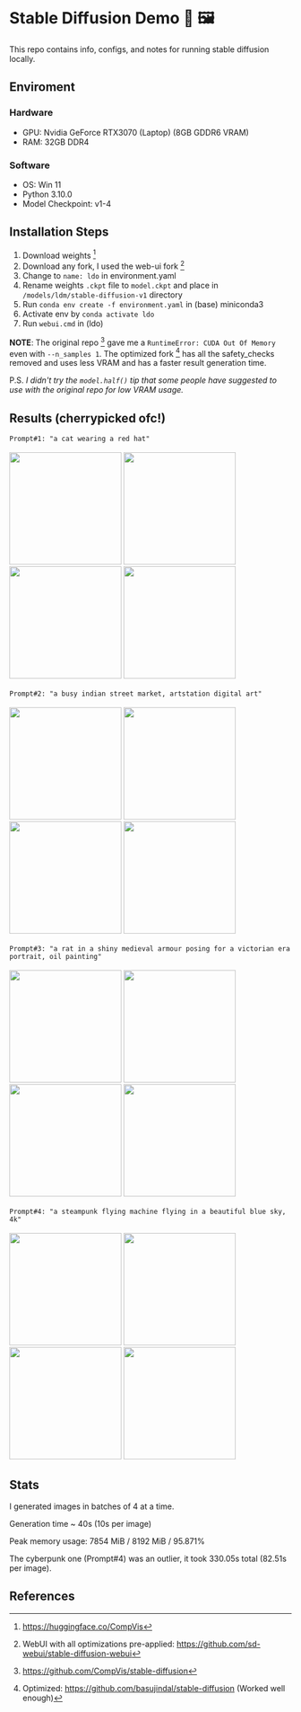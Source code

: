 # Stable Diffusion Demo 🤖 🖼️
This repo contains info, configs, and notes for running stable diffusion locally.

## Enviroment
### Hardware 
- GPU: Nvidia GeForce RTX3070 (Laptop) (8GB GDDR6 VRAM)
- RAM: 32GB DDR4

### Software
- OS: Win 11
- Python 3.10.0
- Model Checkpoint: v1-4

## Installation Steps
1. Download weights [^1]
2. Download any fork, I used the web-ui fork [^2]
3. Change to `name: ldo` in environment.yaml
4. Rename weights `.ckpt` file to `model.ckpt` and place in `/models/ldm/stable-diffusion-v1` directory
5. Run `conda env create -f environment.yaml` in (base) miniconda3
6. Activate env by `conda activate ldo`
7. Run `webui.cmd` in (ldo)

**NOTE**: The original repo [^3] gave me a `RuntimeError: CUDA Out Of Memory` even with `--n_samples 1`. The optimized fork [^4] has all the safety_checks removed and uses less VRAM and has a faster result generation time.

P.S. _I didn't try the `model.half()` tip that some people have suggested to use with the original repo for low VRAM usage._

## Results (cherrypicked ofc!)

<div>
<code>Prompt#1: "a cat wearing a red hat"</code>
</div>
<br>
<span>
<img src="https://i.imgur.com/bVWWMWN.png" width="200">
<img src="https://i.imgur.com/mE4mZuR.png" width="200">
<img src="https://i.imgur.com/4NuyDzR.png" width="200">
<img src="https://i.imgur.com/3wghOrX.png" width="200">
</span>
<br><br>
<div>
<code>Prompt#2: "a busy indian street market, artstation digital art"</code>
</div>
<br>
<span>
<img src="https://i.imgur.com/XuAcU60.png" width="200">
<img src="https://i.imgur.com/ZuCJjKW.png" width="200">
<img src="https://i.imgur.com/mQt1EAh.png" width="200">
<img src="https://i.imgur.com/yY2UIzz.png" width="200">
</span>
<br><br>
<div>
<code>Prompt#3: "a rat in a shiny medieval armour posing for a victorian era portrait, oil painting"</code>
</div>
<br>
<span>
<img src="https://i.imgur.com/y9GD8MN.png" width="200">
<img src="https://i.imgur.com/ITIzYTF.png" width="200">
<img src="https://i.imgur.com/fiT5zZU.png" width="200">
<img src="https://i.imgur.com/TyKEkhn.png" width="200">
</span>
<br><br>
<div>
<code>Prompt#4: "a steampunk flying machine flying in a beautiful blue sky, 4k"</code>
</div>
<br>
<span>
<img src="https://i.imgur.com/S2555TC.png" width="200">
<img src="https://i.imgur.com/TrFqnsS.png" width="200">
<img src="https://i.imgur.com/jn7Gan3.png" width="200">
<img src="https://i.imgur.com/4NmXpv5.png" width="200">
</span>
<br>

## Stats
I generated images in batches of 4 at a time.

Generation time ~ 40s (10s per image)

Peak memory usage: 7854 MiB / 8192 MiB / 95.871%

The cyberpunk one (Prompt#4) was an outlier, it took 330.05s total (82.51s per image).

## References
[^1]: https://huggingface.co/CompVis
[^3]: https://github.com/CompVis/stable-diffusion 
[^4]: Optimized: https://github.com/basujindal/stable-diffusion (Worked well enough)
[^2]:WebUI with all optimizations pre-applied: https://github.com/sd-webui/stable-diffusion-webui
[^5]: model.half() text2img only tip: https://www.reddit.com/r/StableDiffusion/comments/wuyu2u/comment/ilgr0lu/ (NOT TESTED)
